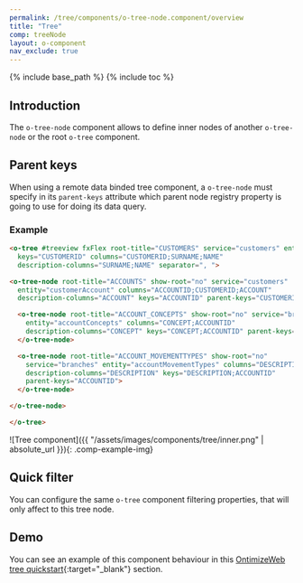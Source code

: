 ```yaml
---
permalink: /tree/components/o-tree-node.component/overview
title: "Tree"
comp: treeNode
layout: o-component
nav_exclude: true
---
```

{% include base_path %}
{% include toc %}

## Introduction
The `o-tree-node` component allows to define inner nodes of another `o-tree-node` or the root `o-tree` component.

## Parent keys
When using a remote data binded tree component, a `o-tree-node` must specify in its `parent-keys` attribute which parent node registry property is going to use for doing its data query.

<h3 class="grey-color">Example</h3>

```html
<o-tree #treeview fxFlex root-title="CUSTOMERS" service="customers" entity="customer"
  keys="CUSTOMERID" columns="CUSTOMERID;SURNAME;NAME"
  description-columns="SURNAME;NAME" separator=", ">

<o-tree-node root-title="ACCOUNTS" show-root="no" service="customers"
  entity="customerAccount" columns="ACCOUNTID;CUSTOMERID;ACCOUNT"
  description-columns="ACCOUNT" keys="ACCOUNTID" parent-keys="CUSTOMERID">

  <o-tree-node root-title="ACCOUNT_CONCEPTS" show-root="no" service="branches"
    entity="accountConcepts" columns="CONCEPT;ACCOUNTID"
    description-columns="CONCEPT" keys="CONCEPT;ACCOUNTID" parent-keys="ACCOUNTID">
  </o-tree-node>

  <o-tree-node root-title="ACCOUNT_MOVEMENTTYPES" show-root="no"
    service="branches" entity="accountMovementTypes" columns="DESCRIPTION;ACCOUNTID"
    description-columns="DESCRIPTION" keys="DESCRIPTION;ACCOUNTID"
    parent-keys="ACCOUNTID">
  </o-tree-node>

</o-tree-node>

</o-tree>
```

![Tree component]({{ "/assets/images/components/tree/inner.png" | absolute_url }}){: .comp-example-img}

## Quick filter

You can configure the same `o-tree` component filtering properties, that will only affect to this tree node.

## Demo

You can see an example of this component behaviour in this [OntimizeWeb tree quickstart](https://try.imatia.com/ontimizeweb/tree/main/nodes){:target="_blank"} section.
